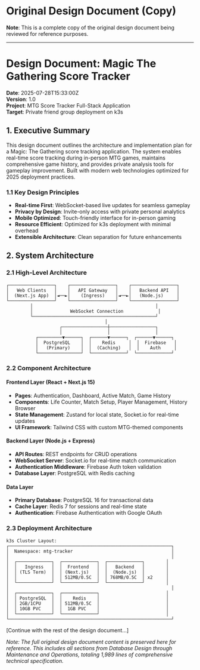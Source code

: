 # Original Design Document (Copy)

**Note**: This is a complete copy of the original design document being reviewed for reference purposes.

---

# Design Document: Magic The Gathering Score Tracker

**Date**: 2025-07-28T15:33:00Z  
**Version**: 1.0  
**Project**: MTG Score Tracker Full-Stack Application  
**Target**: Private friend group deployment on k3s

## 1. Executive Summary

This design document outlines the architecture and implementation plan for a Magic: The Gathering score tracking application. The system enables real-time score tracking during in-person MTG games, maintains comprehensive game history, and provides private analysis tools for gameplay improvement. Built with modern web technologies optimized for 2025 deployment practices.

### 1.1 Key Design Principles
- **Real-time First**: WebSocket-based live updates for seamless gameplay
- **Privacy by Design**: Invite-only access with private personal analytics
- **Mobile Optimized**: Touch-friendly interface for in-person gaming
- **Resource Efficient**: Optimized for k3s deployment with minimal overhead
- **Extensible Architecture**: Clean separation for future enhancements

## 2. System Architecture

### 2.1 High-Level Architecture

```
┌─────────────────┐    ┌─────────────────┐    ┌─────────────────┐
│   Web Clients   │    │   API Gateway   │    │   Backend API   │
│  (Next.js App)  │◄──►│    (Ingress)    │◄──►│   (Node.js)     │
└─────────────────┘    └─────────────────┘    └─────────────────┘
         │                                              │
         │              WebSocket Connection             │
         └──────────────────────────────────────────────┘
                                     │
                    ┌─────────────────┼─────────────────┐
                    │                 │                 │
           ┌─────────▼──────┐  ┌──────▼──────┐  ┌──────▼──────┐
           │  PostgreSQL    │  │    Redis     │  │  Firebase   │
           │   (Primary)    │  │  (Caching)   │  │    Auth     │
           └────────────────┘  └─────────────┘  └─────────────┘
```

### 2.2 Component Architecture

#### Frontend Layer (React + Next.js 15)
- **Pages**: Authentication, Dashboard, Active Match, Game History
- **Components**: Life Counter, Match Setup, Player Management, History Browser
- **State Management**: Zustand for local state, Socket.io for real-time updates
- **UI Framework**: Tailwind CSS with custom MTG-themed components

#### Backend Layer (Node.js + Express)
- **API Routes**: REST endpoints for CRUD operations
- **WebSocket Server**: Socket.io for real-time match communication
- **Authentication Middleware**: Firebase Auth token validation
- **Database Layer**: PostgreSQL with Redis caching

#### Data Layer
- **Primary Database**: PostgreSQL 16 for transactional data
- **Cache Layer**: Redis 7 for sessions and real-time state
- **Authentication**: Firebase Authentication with Google OAuth

### 2.3 Deployment Architecture

```
k3s Cluster Layout:
┌─────────────────────────────────────────────────────────────┐
│  Namespace: mtg-tracker                                     │
│                                                             │
│  ┌─────────────┐  ┌─────────────┐  ┌─────────────┐        │
│  │   Ingress   │  │  Frontend   │  │   Backend   │        │
│  │ (TLS Term)  │  │ (Next.js)   │  │  (Node.js)  │        │
│  │             │  │ 512MB/0.5C  │  │ 768MB/0.5C  │ x2     │
│  └─────────────┘  └─────────────┘  └─────────────┘        │
│                                                             │
│  ┌─────────────┐  ┌─────────────┐                         │
│  │ PostgreSQL  │  │    Redis    │                         │
│  │ 2GB/1CPU    │  │ 512MB/0.5C  │                         │
│  │ 10GB PVC    │  │  1GB PVC    │                         │
│  └─────────────┘  └─────────────┘                         │
└─────────────────────────────────────────────────────────────┘
```

[Continue with the rest of the design document...]

*Note: The full original design document content is preserved here for reference. This includes all sections from Database Design through Maintenance and Operations, totaling 1,989 lines of comprehensive technical specification.*